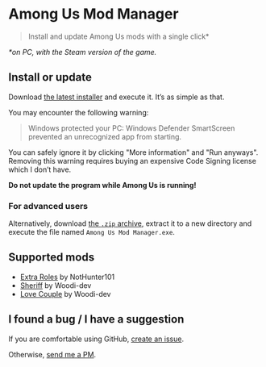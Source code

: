 # Among Us Mod Manager
> Install and update Among Us mods with a single click*

*\*on PC, with the Steam version of the game.*

## Install or update
Download [the latest installer](https://github.com/moritzruth/among-us-mod-manager/releases/download/v1.0.0/AmongUsModManagerInstaller-1.0.0.exe)
and execute it. It’s as simple as that.

You may encounter the following warning:

> Windows protected your PC: Windows Defender SmartScreen prevented an unrecognized app from starting.

You can safely ignore it by clicking "More information" and "Run anyways".
Removing this warning requires buying an expensive Code Signing license which I don’t have.

**Do not update the program while Among Us is running!**

### For advanced users
Alternatively, download
[the `.zip` archive](https://github.com/moritzruth/among-us-mod-manager/releases/download/v1.0.0/AmongUsModManager-1.0.0.zip),
extract it to a new directory and execute the file named `Among Us Mod Manager.exe`.

## Supported mods
- [Extra Roles](https://github.com/NotHunter101/ExtraRolesAmongUs) by NotHunter101
- [Sheriff](https://github.com/Woodi-dev/Among-Us-Sheriff-Mod) by Woodi-dev
- [Love Couple](https://github.com/Woodi-dev/Among-Us-Love-Couple-Mod) by Woodi-dev

## I found a bug / I have a suggestion

If you are comfortable using GitHub,
[create an issue](https://github.com/moritzruth/among-us-mod-manager/issues/new).

Otherwise, [send me a PM](https://twitter.com/moritz_ruth).
